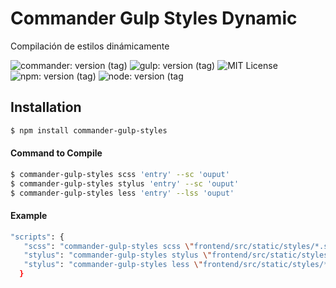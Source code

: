 # Commander Gulp Styles Dynamic

<p>Compilación de estilos dinámicamente</p>
 
![commander: version (tag)](https://img.shields.io/badge/commander-v3.0.2-blue?style=for-the-badge)
![gulp: version (tag)](https://img.shields.io/badge/gulp-v3.9.1-orange?style=for-the-badge)
![MIT License](https://img.shields.io/badge/lincense-MIT-yellow?style=for-the-badge) 
![npm: version (tag)](https://img.shields.io/badge/npm-v7.4.15-red?style=for-the-badge)
![node: version (tag](https://img.shields.io/badge/node-v15.4.0-green?style=for-the-badge)


## Installation

```bash
$ npm install commander-gulp-styles
```


#### Command to Compile

```bash
$ commander-gulp-styles scss 'entry' --sc 'ouput' 
$ commander-gulp-styles stylus 'entry' --sc 'ouput'
$ commander-gulp-styles less 'entry' --lss 'ouput' 
```

#### Example

```bash
"scripts": {
   "scss": "commander-gulp-styles scss \"frontend/src/static/styles/*.scss\" \"frontend/src/static/styles/**/*.scss\" --sc \"docs/styles\"",
   "stylus": "commander-gulp-styles stylus \"frontend/src/static/styles/*.stylus\" \"frontend/src/static/styles/**/*.stylus\" --st \"docs/styles\"",
   "stylus": "commander-gulp-styles less \"frontend/src/static/styles/*.less\" \"frontend/src/static/styles/**/*.less\" --lss \"docs/styles\""
  }
```
